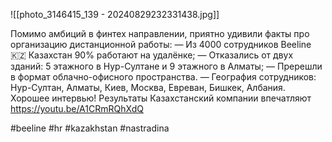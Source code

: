 
![[photo_3146415_139 - 20240829232331438.jpg]]

Помимо амбиций в финтех направлении, приятно удивили факты про организацию дистанционной работы:
— Из 4000 сотрудников Beeline 🇰🇿 Казахстан 90% работают на удалёнке;
— Отказались от двух зданий: 5 этажного в Нур-Султане и 9 этажного в Алматы;
— Пререшли в формат облачно-офисного пространства.
— География сотрудников: Нур-Султан, Алматы, Киев, Москва, Евреван, Бишкек, Албания.
Хорошее интервью! Результаты Казахстанский компании впечатляют  
https://youtu.be/A1CRmRQhXdQ

#beeline #hr #kazakhstan #nastradina